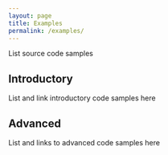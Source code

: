```yaml
---
layout: page
title: Examples
permalink: /examples/
---
```



List source code samples 

## Introductory

List and link introductory code samples here

## Advanced

List and links to advanced code samples here
